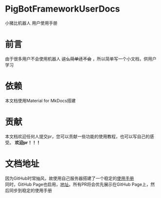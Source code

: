 # PigBotFrameworkUserDocs
小猪比机器人 用户使用手册

# 前言
由于很多用户不会使用机器人 ~~这么简单还不会~~ ，所以简单写一个小文档，供用户学习

# 依赖
本文档使用Material for MkDocs搭建

# 贡献
本文档欢迎任何人提交pr，您可以贡献一些功能的使用教程，也可以写自己的感受。 **欢迎pr！！！**

# 文档地址
因为GitHub时常抽风，故使用自己服务器搭建了一个稳定的[使用手册](https://userdocqb.xzy.center)  
同时，GitHub Page也启用，[地址](https://gingmzmzx.github.io/PigBotFrameworkUserDocs/)。所有PR将会优先展示在GitHub Page上，然后同步到稳定的使用手册